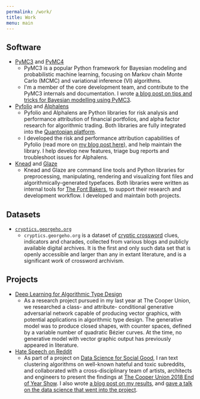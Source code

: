 ```yaml
---
permalink: /work/
title: Work
menu: main
---
```


## Software

- [PyMC3](https://github.com/pymc-devs/pymc3) and
  [PyMC4](https://github.com/pymc-devs/pymc4)
  - PyMC3 is a popular Python framework for Bayesian modeling and probabilistic
    machine learning, focusing on Markov chain Monte Carlo (MCMC) and
    variational inference (VI) algorithms.
  - I'm a member of the core development team, and contribute to the PyMC3
    internals and documentation. I wrote [a blog post on tips and tricks for
    Bayesian modelling using
    PyMC3](https://www.georgeho.org/bayesian-modelling-cookbook/).
- [Pyfolio](https://github.com/quantopian/pyfolio) and
  [Alphalens](https://github.com/quantopian/alphalens)
  - Pyfolio and Alphalens are Python libraries for risk analysis and
    performance attribution of financial portfolios, and alpha factor research
    for algorithmic trading. Both libraries are fully integrated into the
    [Quantopian platform](http://quantopian.com/).
  - I developed the risk and performance attribution capabilities of Pyfolio
    (read more on [my blog post here](https://www.georgeho.org/pyfolio/)), and
    help maintain the library. I help develop new features, triage bug reports
    and troubleshoot issues for Alphalens.
- [Knead](https://github.com/font-bakers/knead) and [Glaze](https://github.com/font-bakers/glaze)
  - Knead and Glaze are command line tools and Python libraries for
    preprocessing, manipulating, rendering and visualizing font files and
    algorithmically-generated typefaces.
    Both libraries were written as internal tools for [The Font
    Bakers](https://font-bakers.github.io/), to support their research and
    development workflow. I developed and maintain both projects.

## Datasets

- [`cryptics.georgeho.org`](https://cryptics.georgeho.org/)
  - `cryptics.georgeho.org` is a dataset of [cryptic
    crossword](https://www.newyorker.com/puzzles-and-games-dept/cryptic-crossword/reintroducing-the-new-yorkers-cryptic-crossword)
    clues, indicators and charades, collected from various blogs and publicly
    available digital archives. It is the first and only such data set that is
    openly accessible and larger than any in extant literature, and is a
    significant work of crossword archivism.

## Projects

- [Deep Learning for Algorithmic Type Design](https://font-bakers.github.io/)
  - As a research project pursued in my last year at The Cooper Union, we
    researched a class- and attribute- conditional generative adversarial
    network capable of producing vector graphics, with potential applications
    in algorithmic type design. The generative model was to produce closed
    shapes, with counter spaces, defined by a variable number of quadratic
    Bézier curves. At the time, no generative model with vector graphic output
    has previously appeared in literature.
- [Hate Speech on Reddit](https://www.georgeho.org/reddit-clusters/)
  - As part of a project on [Data Science for Social
    Good](http://ee.cooper.edu/~keene/dssg.html), I ran text clustering
    algorithms on well-known hateful and toxic subreddits, and collaborated
    with a cross-disciplinary team of artists, architects and engineers to
    present the findings at [The Cooper Union 2018 End of Year
    Show](https://cooper.edu/events-and-exhibitions/exhibitions/2018-student-exhibition).
    I also wrote [a blog post on my
    results](https://www.georgeho.org/reddit-clusters/), and [gave a talk on
    the data science that went into the
    project](https://www.georgeho.org/reddit-slides/).
